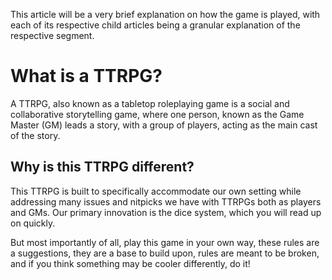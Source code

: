 This article will be a very brief explanation on how the game is played, with each of its respective child articles being a granular explanation of the respective segment.

# What is a TTRPG?
A TTRPG, also known as a tabletop roleplaying game is a social and collaborative storytelling game, where one person, known as the Game Master (GM) leads a story, with a group of players, acting as the main cast of the story.

## Why is this TTRPG different?
This TTRPG is built to specifically accommodate our own setting while addressing many issues and nitpicks we have with TTRPGs both as players and GMs. Our primary innovation is the dice system, which you will read up on quickly.

But most importantly of all, play this game in your own way, these rules are a suggestions, they are a base to build upon, rules are meant to be broken, and if you think something may be cooler differently, do it!



